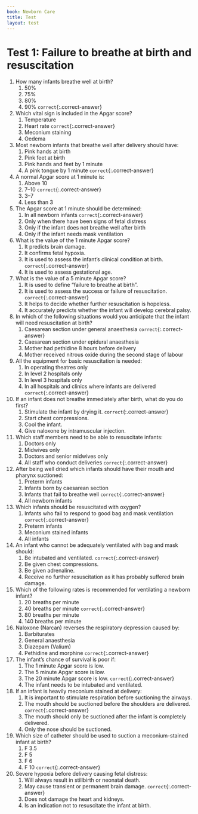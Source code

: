 ```yaml
---
book: Newborn Care
title: Test
layout: test
---
```


# Test 1: Failure to breathe at birth and resuscitation

1.	How many infants breathe well at birth?
	1.	50%
	1.	75%
	1.	80%
	1.	90% `correct`{:.correct-answer}
2.	Which vital sign is included in the Apgar score?
	1.	Temperature
	1.	Heart rate `correct`{:.correct-answer}
	1.	Meconium staining
	1.	Oedema
3.	Most newborn infants that breathe well after delivery should have:
	1.	Pink hands at birth
	1.	Pink feet at birth
	1.	Pink hands and feet by 1 minute
	1.	A pink tongue by 1 minute `correct`{:.correct-answer}
4.	A normal Apgar score at 1 minute is:
	1.	Above 10
	1.	7–10 `correct`{:.correct-answer}
	1.	3–7
	1.	Less than 3
5.	The Apgar score at 1 minute should be determined: 
	1.	In all newborn infants `correct`{:.correct-answer}
	1.	Only when there have been signs of fetal distress
	1.	Only if the infant does not breathe well after birth
	1.	Only if the infant needs mask ventilation
6.	What is the value of the 1 minute Apgar score?
	1.	It predicts brain damage.
	1.	It confirms fetal hypoxia.
	1.	It is used to assess the infant’s clinical condition at birth. `correct`{:.correct-answer}
	1.	It is used to assess gestational age.
7.	What is the value of a 5 minute Apgar score?
	1.	It is used to define “failure to breathe at birth”.
	1.	It is used to assess the success or failure of resuscitation. `correct`{:.correct-answer}
	1.	It helps to decide whether further resuscitation is hopeless.
	1.	It accurately predicts whether the infant will develop cerebral palsy.
8.	In which of the following situations would you anticipate that the infant will need resuscitation at birth?
	1.	Caesarean section under general anaesthesia `correct`{:.correct-answer}
	1.	Caesarean section under epidural anaesthesia
	1.	Mother had pethidine 8 hours before delivery
	1.	Mother received nitrous oxide during the second stage of labour
9.	All the equipment for basic resuscitation is needed:
	1.	In operating theatres only
	1.	In level 2 hospitals only
	1.	In level 3 hospitals only
	1.	In all hospitals and clinics where infants are delivered `correct`{:.correct-answer}
10.	If an infant does not breathe immediately after birth, what do you do first?
	1.	Stimulate the infant by drying it. `correct`{:.correct-answer}
	1.	Start chest compressions.
	1.	Cool the infant.
	1.	Give naloxone by intramuscular injection.
11.	Which staff members need to be able to resuscitate infants:
	1.	Doctors only
	1.	Midwives only
	1.	Doctors and senior midwives only
	1.	All staff who conduct deliveries `correct`{:.correct-answer}
12.	After being well dried which infants should have their mouth and pharynx suctioned:
	1.	Preterm infants
	1.	Infants born by caesarean section
	1.	Infants that fail to breathe well `correct`{:.correct-answer}
	1.	All newborn infants
13.	Which infants should be resuscitated with oxygen?
	1.	Infants who fail to respond to good bag and mask ventilation `correct`{:.correct-answer}
	1.	Preterm infants
	1.	Meconium stained infants
	1.	All infants
14.	An infant who cannot be adequately ventilated with bag and mask should: 
	1.	Be intubated and ventilated. `correct`{:.correct-answer}
	1.	Be given chest compressions.
	1.	Be given adrenaline.
	1.	Receive no further resuscitation as it has probably suffered brain damage.
15.	Which of the following rates is recommended for ventilating a newborn infant?
	1.	20 breaths per minute
	1.	40 breaths per minute `correct`{:.correct-answer}
	1.	80 breaths per minute
	1.	140 breaths per minute
16.	Naloxone (Narcan) reverses the respiratory depression caused by:
	1.	Barbiturates
	1.	General anaesthesia
	1.	Diazepam (Valium)
	1.	Pethidine and morphine `correct`{:.correct-answer}
17.	The infant’s chance of survival is poor if:
	1.	The 1 minute Apgar score is low.
	1.	The 5 minute Apgar score is low.
	1.	The 20 minute Apgar score is low. `correct`{:.correct-answer}
	1.	The infant needs to be intubated and ventilated.
18.	If an infant is heavily meconium stained at delivery:
	1.	It is important to stimulate respiration before suctioning the airways.
	1.	The mouth should be suctioned before the shoulders are delivered. `correct`{:.correct-answer}
	1.	The mouth should only be suctioned after the infant is completely delivered.
	1.	Only the nose should be suctioned.
19.	Which size of catheter should be used to suction a meconium-stained infant at birth?
	1.	F 3.5
	1.	F 5
	1.	F 6
	1.	F 10 `correct`{:.correct-answer}
20.	Severe hypoxia before delivery causing fetal distress:
	1.	Will always result in stillbirth or neonatal death.
	1.	May cause transient or permanent brain damage. `correct`{:.correct-answer}
	1.	Does not damage the heart and kidneys.
	1.	Is an indication not to resuscitate the infant at birth.

